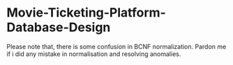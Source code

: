 # Movie-Ticketing-Platform-Database-Design

Please note that, there is some confusion in BCNF normalization. Pardon me if i did any mistake in normalisation and resolving anomalies.
